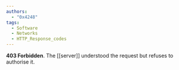 ```yaml
---
authors: 
  - "0x4248"
tags:
  - Software
  - Networks
  - HTTP_Response_codes
---
```

**403 Forbidden**. The [[server]] understood the request but refuses to authorise it.
